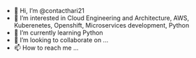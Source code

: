 - 👋 Hi, I’m @contacthari21
- 👀 I’m interested in Cloud Engineering and Architecture, AWS, Kuberenetes, Openshift, Microservices development, Python
- 🌱 I’m currently learning Python
- 💞️ I’m looking to collaborate on ...
- 📫 How to reach me ...

<!---
contacthari21/contacthari21 is a ✨ special ✨ repository because its `README.md` (this file) appears on your GitHub profile.
You can click the Preview link to take a look at your changes.
--->
